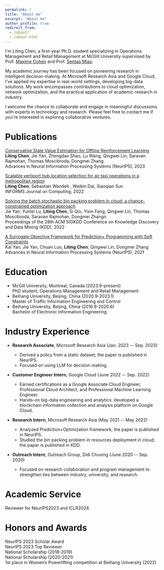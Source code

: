 ```yaml
---
permalink: /
title: "About me"
excerpt: "About me"
author_profile: true
redirect_from: 
  - /about/
  - /about.html
---
```


I'm Liting Chen, a first-year Ph.D. student specializing in Operations Management and Retail Management at McGill University supervised by Prof. [Maxime Cohen](https://maxccohen.github.io/) and Prof. [Sentao Miao](https://sites.google.com/umich.edu/sentaomiao/home).

My academic journey has been focused on pioneering research in intelligent decision-making. At Microsoft Research Asia and Google Cloud, I've applied my expertise in real-world settings, developing big-data solutions. My work encompasses contributions to cloud optimization, network optimization, and the practical application of academic research in industry.

I welcome the chance to collaborate and engage in meaningful discussions with experts in technology and research. Please feel free to contact me if you're interested in exploring collaborative ventures.


Publications
======
[Conservative State Value Estimation for Offline Reinforcement Learning](https://neurips.cc/virtual/2023/poster/72661)<br>
**Liting Chen**, Jie Yan, Zhengdao Shao, Lu Wang, Qingwei Lin, Saravan Rajmohan, Thomas Moscibroda, Dongmei Zhang<br>
Advances in Neural Information Processing Systems (NeurIPS), 2023


[Scalable vertiport hub location selection for air taxi operations in a metropolitan region](https://pubsonline.informs.org/doi/abs/10.1287/ijoc.2021.1109)<br>
**Liting Chen**, Sebastian Wandelt , Weibin Dai, Xiaoqian Sun<br>
INFORMS Journal on Computing, 2022

[Solving the batch stochastic bin packing problem in cloud: a chance-constrained optimization approach](https://dl.acm.org/doi/abs/10.1145/3534678.3539334)<br>
Jie Yan, Yunlei Lu, **Liting Chen**, Si Qin, Yixin Fang, Qingwei Lin, Thomas Moscibroda, Saravan Rajmohan, Dongmei Zhangn<br>
Proceedings of the 28th ACM SIGKDD Conference on Knowledge Discovery and Data Mining (KDD), 2022


[A Surrogate Objective Framework for Prediction+ Programming with Soft Constraints](https://proceedings.neurips.cc/paper/2021/hash/b427426b8acd2c2e53827970f2c2f526-Abstract.html)<br>
Kai Yan, Jie Yan, Chuan Luo, **Liting Chen**, Qingwei Lin, Dongmei Zhang<br>
Advances in Neural Information Processing Systems (NeurIPS), 2021

Education
======
* McGill University, Montreal, Canada (2023.9-present)<br>
  PhD student, Operations Management and Retail Management
* Beihang University, Beijing, China (2020.9-2023.1)<br>
  Master of Traffic Information Engineering and Control 
* Beihang University, Beijing, China (2016.9-2020.6)<br>
  Bachelor of Electronic Information Engineering

Industry Experience
======
* **Research Associate**, Microsoft Research Asia (Jan. 2023 -- Sep. 2023)
  * Derived a policy from a static dataset; the paper is published in NeurIPS.
  * Focused on using LLM for decision making.

* **Customer Engineer Intern**, Google Cloud (June 2022 -- Sep. 2022)
  * Earned certifications as a Google Associate Cloud Engineer, Professional Cloud Architect, and Professional Machine Learning Engineer.
  * Hands-on big-data engineering and analytics: developed a blockchain information collection and analysis platform on Google Cloud.

* **Research Intern**, Microsoft Research Asia (May 2021 -- May 2022)
  * Analyzed Prediction+Optimization framework; the paper is published in NeurIPS.
  * Studied the bin packing problem in resources deployment in cloud; the paper is published in KDD.

* **Outreach Intern**, Outreach Group, Didi Chuxing (June 2020 -- Sep. 2020)
  * Focused on research collaboration and program management to strengthen ties between industry, university, and research.




Academic Service
======
Reviewer for NeurIPS2023 and ICLR2024. 

Honors and Awards
======
NeurIPS 2023 Scholar Award<br>
NeurIPS 2023 Top Reviewer<br>
National Scholarship (2018-2019)<br>
National Scholarship (2020-2021)<br>
1st place in Women’s Powerlifting competition at Beihang University (2022)<br>


